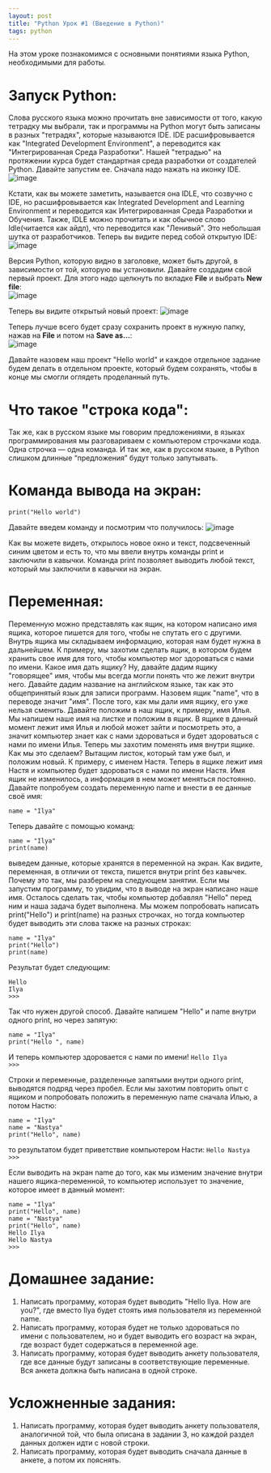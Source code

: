 ```yaml
---
layout: post
title: "Python Урок #1 (Введение в Python)"
tags: python
---
```


На этом уроке познакомимся с основными понятиями языка Python, необходимыми для работы.

# Запуск Python:
Слова русского языка можно прочитать вне зависимости от того, какую тетрадку мы выбрали, так и программы на Python могут быть
записаны в разных "тетрадях", которые называются IDE. IDE расшифровывается как "Integrated Development Environment", а
переводится как "Интегрированная Среда Разработки". Нашей "тетрадью" на протяжении курса будет стандартная среда разработки 
от создателей Python. Давайте запустим ее. Сначала надо нажать на иконку IDE.\
![image](https://user-images.githubusercontent.com/22170799/103169973-86707580-4851-11eb-91ab-dc7e8968229f.png)

Кстати, как вы можете заметить, называется она IDLE, что созвучно с IDE, но расшифровывается как Integrated Development
and Learning Environment и переводится как Интегрированная Среда Разработки и Обучения. Также, IDLE можно прочитать и
как обычное слово Idle(читается как айдл), что переводится как "Ленивый". Это небольшая шутка от разработчиков. 
Теперь вы видите перед собой открытую IDE:\
![image](https://user-images.githubusercontent.com/22170799/103170107-c97f1880-4852-11eb-8196-51197cb0a92e.png)

Версия Python, которую видно в заголовке, может быть другой, в зависимости от той, которую вы установили.
Давайте создадим свой первый проект. Для этого надо щелкнуть по вкладке **File** и выбрать **New file**:\
![image](https://user-images.githubusercontent.com/22170799/103170114-d7349e00-4852-11eb-804b-4561683203cc.png)

Теперь вы видите открытый новый проект:
![image](https://user-images.githubusercontent.com/22170799/103170116-e1569c80-4852-11eb-9fab-02ded08fb615.png)

Теперь лучше всего будет сразу сохранить проект в нужную папку,
нажав на **File** и потом на **Save as…**:\
![image](https://user-images.githubusercontent.com/22170799/103170124-ec113180-4852-11eb-8a2e-d4263738efa1.png)

Давайте назовем наш проект "Hello world" и каждое отдельное
задание будем делать в отдельном проекте, который будем
сохранять, чтобы в конце мы смогли оглядеть проделанный путь.

# Что такое "строка кода":
Так же, как в русском языке мы говорим предложениями, в языках
программирования мы разговариваем с компьютером строчками
кода. Одна строчка — одна команда. И так же, как в русском языке,
в Python слишком длинные “предложения” будут только запутывать.


# Команда вывода на экран:
`print("Hello world")`

Давайте введем команду
и посмотрим что получилось:
![image](https://user-images.githubusercontent.com/22170799/103170131-f6cbc680-4852-11eb-89b4-c0c06047c634.png)

Как вы можете видеть, открылось новое окно и текст, подсвеченный синим цветом и есть то, что мы ввели внутрь команды print и заключили в кавычки. Команда print позволяет выводить любой текст, который мы заключили в кавычки на экран.

# Переменная:
Переменную можно представлять как ящик, на котором написано имя ящика, которое пишется для того, чтобы не спутать его с другими. Внутрь ящика мы складываем информацию, которая нам будет нужна в дальнейшем. К примеру, мы захотим сделать ящик, в
котором будем хранить свое имя для того, чтобы компьютер мог здороваться с нами по имени. Какое имя дать ящику? Ну, давайте дадим ящику "говорящее" имя, чтобы мы всегда могли понять что же лежит внутри него. Давайте дадим название на английском языке, 
так как это общепринятый язык для записи программ. Назовем ящик "name", что в переводе значит "имя". После того, как мы дали имя ящику, его уже нельзя сменить. Давайте положим в наш ящик, к примеру, имя Илья. Мы напишем наше имя на листке и положим в ящик. 
В ящике в данный момент лежит имя Илья и любой может зайти и посмотреть это, а значит компьютер знает как с нами здороваться и будет здороваться с нами по имени Илья. Теперь мы захотим поменять имя внутри ящике. Как мы это сделаем? Вытащим листок, который 
там уже был, и положим новый. К примеру, с именем Настя. Теперь в ящике лежит имя Настя и компьютер будет здороваться с нами по имени Настя. Имя ящик не изменилось, а информация в нем может меняться постоянно. Давайте попробуем создать переменную name и внести в ее
данные своё имя:

`name = "Ilya"`

Теперь давайте с помощью команд:

`name = "Ilya"`\
`print(name)`

выведем данные, которые хранятся в переменной на экран. Как видите, переменная, в отличии от текста, пишется внутри print без кавычек. Почему это так, мы разберем на следующем занятии. Если мы запустим программу, то увидим, что в выводе на экран написано наше имя. 
Осталось сделать так, чтобы компьютер добавлял "Hello" перед ним и наша задача будет выполнена. Мы можем попробовать написать print("Hello") и print(name) на разных строчках, но тогда компьютер будет выводить эти слова также на разных строках:

`name = "Ilya"`\
`print("Hello")`\
`print(name)`

Результат будет следующим:

`Hello`\
`Ilya`\
`>>>`

Так что нужен другой способ. Давайте напишем "Hello" и name внутри одного print, но через запятую:

`name = "Ilya"`\
`print("Hello ", name)`


И теперь компьютер здоровается с нами по имени!
`Hello Ilya`\
`>>>`

Строки и переменные, разделенные запятыми внутри одного print, выводятся подряд через пробел. Если мы захотим повторить опыт с ящиком и попробовать положить в переменную name сначала Илью, а потом Настю:

`name = "Ilya"`\
`name = "Nastya"`\
`print("Hello", name)`

то результатом будет приветствие компьютером Насти:
`Hello Nastya`\
`>>>`

Если выводить на экран name до того, как мы изменим значение внутри нашего ящика-переменной, то компьютер использует то значение, которое имеет в данный момент:

`name = "Ilya"`\
`print("Hello", name)`\
`name = "Nastya"`\
`print("Hello", name)`\
`Hello Ilya`\
`Hello Nastya`\
`>>>`


# Домашнее задание:
1. Написать программу, которая будет выводить "Hello Ilya. How are you?", где вместо Ilya будет стоять имя пользователя из переменной name.
2. Написать программу, которая будет не только здороваться по имени с пользователем, но и будет выводить его возраст на экран, где возраст будет содержаться в переменной age.
3. Написать программу, которая будет выводить анкету пользователя, где все данные будут записаны в соответствующие переменные. Вся анкета должна быть написана в одной строке.

# Усложненные задания:
1. Написать программу, которая будет выводить анкету пользователя, аналогичной той, что была описана в задании 3, но каждой раздел данных должен идти с новой строки.
2. Написать программу, которая будет выводить сначала данные в анкете, а потом их пояснять.